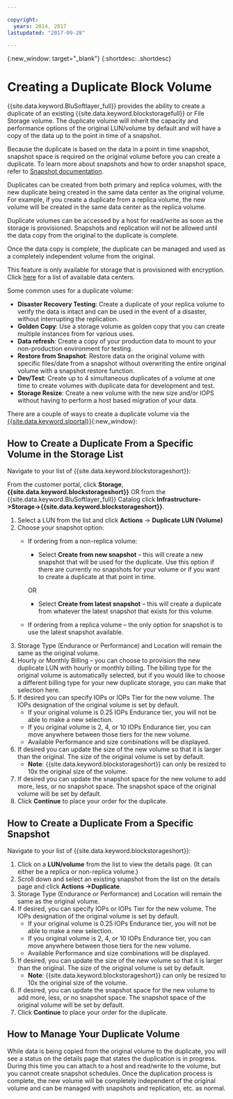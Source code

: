 ```yaml
---

copyright:
  years: 2014, 2017
lastupdated: "2017-09-28"

---
```

{:new_window: target="_blank"}
{:shortdesc: .shortdesc}

# Creating a Duplicate Block Volume

{{site.data.keyword.BluSoftlayer_full}} provides the ability to create a duplicate of an existing {{site.data.keyword.blockstoragefull}} or File Storage volume. The duplicate volume will inherit the capacity and performance options of the original LUN/volume by default and will have a copy of the data up to the point in time of a snapshot.   

Because the duplicate is based on the data in a point in time snapshot, snapshot space is required on the original volume before you can create a duplicate.  To learn more about snapshots and how to order snapshot space, refer to [Snapshot documentation](snapshots.html).  

Duplicates can be created from both primary and replica volumes, with the new duplicate being created in the same data center as the original volume.  For example, if you create a duplicate from a replica volume, the new volume will be created in the same data center as the replica volume.    

Duplicate volumes can be accessed by a host for read/write as soon as the storage is provisioned.  Snapshots and replication will not be allowed until the data copy from the original to the duplicate is complete. 

Once the data copy is complete, the duplicate can be managed and used as a completely independent volume from the original. 

This feature is only available for storage that is provisioned with encryption. Click [here](new-ibm-block-and-file-storage-location-and-features.html) for a list of available data centers. 

Some common uses for a duplicate volume:
- **Disaster Recovery Testing**: Create a duplicate of your replica volume to verify the data is intact and can be used in the event of a disaster, without interrupting the replication. 
- **Golden Copy**: Use a storage volume as golden copy that you can create multiple instances from for various uses. 
- **Data refresh**: Create a copy of your production data to mount to your non-production environment for testing. 
- **Restore from Snapshot**: Restore data on the original volume with specific files/date from a snapshot without overwriting the entire original volume with a snapshot restore function. 
- **Dev/Test**: Create up to 4 simultaneous duplicates of a volume at one time to create volumes with duplicate data for development and test. 
- **Storage Resize**: Create a new volume with the new size and/or IOPS without having to perform a host based migration of your data.  
	

There are a couple of ways to create a duplicate volume via the [{{site.data.keyword.slportal}}](https://control.softlayer.com/){:new_window}: 

## How to Create a Duplicate From a Specific Volume in the Storage List

Navigate to your list of {{site.data.keyword.blockstorageshort}}:

From the customer portal, click **Storage**, **{{site.data.keyword.blockstorageshort}}** OR from the {{site.data.keyword.BluSoftlayer_full}} Catalog click **Infrastructure->Storage->{{site.data.keyword.blockstorageshort}}**. 


1. Select a LUN from the list and click **Actions** -> **Duplicate LUN (Volume)** 
2. Choose your snapshot option: 
    - If ordering from a non-replica volume:
      - Select **Create from new snapshot** – this will create a new snapshot that will be used for the duplicate. Use this option if there are currently no snapshots for your volume or if you want to create a duplicate at that point in time.
    
      OR 
      - Select **Create from latest snapshot** – this will create a duplicate from whatever the latest snapshot that exists for this volume. 
    - If ordering from a replica volume – the only option for snapshot is to use the latest snapshot available. 
3. Storage Type (Endurance or Performance) and Location will remain the same as the original volume.
4. Hourly or Monthly Billing – you can choose to provision the new duplicate LUN with hourly or monthly billing.  The billing type for the original volume is automatically selected, but if you would like to choose a different billing type for your new duplicate storage, you can make that selection here. 
5. If desired you can specify IOPs or IOPs Tier for the new volume. The IOPs designation of the original volume is set by default. 
    - If your original volume is 0.25 IOPs Endurance tier, you will not be able to make a new selection. 
    - If you original volume is 2, 4, or 10 IOPs Endurance tier, you can move anywhere between those tiers for the new volume. 
    - Available Performance and size combinations will be displayed. 
6. If desired you can update the size of the new volume so that it is larger than the original.  The size of the original volume is set by default. 
    - **Note**: {{site.data.keyword.blockstorageshort}} can only be resized to 10x the original size of the volume. 
7. If desired you can update the snapshot space for the new volume to add more, less, or no snapshot space. The snapshot space of the original volume will be set by default. 
8. Click **Continue** to place your order for the duplicate. 



## How to Create a Duplicate From a Specific Snapshot

Navigate to your list of {{site.data.keyword.blockstorageshort}}:

1. Click on a **LUN/volume** from the list to view the details page. (It can either be a replica or non-replica volume.) 
2. Scroll down and select an existing snapshot from the list on the details page and click **Actions ->Duplicate**.   
3. Storage Type (Endurance or Performance) and Location will remain the same as the original volume. 
4. If desired, you can specify IOPs or IOPs Tier for the new volume. The IOPs designation of the original volume is set by default. 
    - If your original volume is 0.25 IOPs Endurance tier, you will not be able to make a new selection. 
    - If you original volume is 2, 4, or 10 IOPs Endurance tier, you can move anywhere between those tiers for the new volume. 
    - Available Performance and size combinations will be displayed. 
5. If desired, you can update the size of the new volume so that it is larger than the original.  The size of the original volume is set by default. 
    - **Note**: {{site.data.keyword.blockstorageshort}} can only be resized to 10x the original size of the volume. 
6. If desired, you can update the snapshot space for the new volume to add more, less, or no snapshot space. The snapshot space of the original volume will be set by default. 
7. Click **Continue** to place your order for the duplicate. 


## How to Manage Your Duplicate Volume

While data is being copied from the original volume to the duplicate, you will see a status on the details page that states the duplication is in progress. During this time you can attach to a host and read/write to the volume, but you cannot create snapshot schedules. Once the duplication process is complete, the new volume will be completely independent of the original volume and can be managed with snapshots and replication, etc. as normal. 
